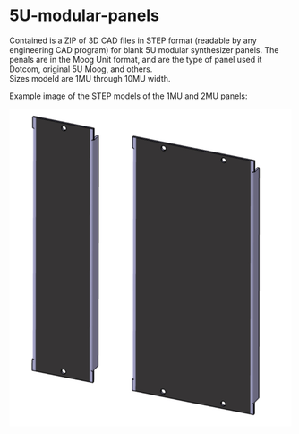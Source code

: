 # 5U-modular-panels

Contained is a ZIP of 3D CAD files in STEP format (readable by any engineering CAD program) for blank 5U modular synthesizer panels.
The penals are in the Moog Unit format, and are the type of panel used it Dotcom, original 5U Moog, and others.  
Sizes modeld are 1MU through 10MU width.


Example image of the STEP models of the 1MU and 2MU panels:

![1Mu and 2MU](1mu2murender.jpg)
